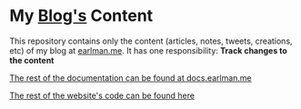 # My [Blog's](https://earlman.me) Content

This repository contains only the content (articles, notes, tweets, creations, etc) of my blog at [earlman.me](https://earlman.me). It has one responsibility:
**Track changes to the content**

[The rest of the documentation can be found at docs.earlman.me](https://docs.earlman.me)

[The rest of the website's code can be found here](https://github.com/earlman/me)
